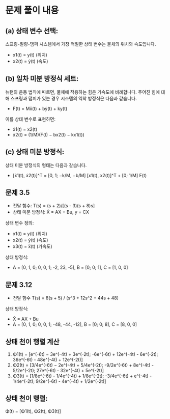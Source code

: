
# 문제 풀이 내용

## (a) 상태 변수 선택:

스프링-질량-댐퍼 시스템에서 가장 적절한 상태 변수는 물체의 위치와 속도입니다.
- x1(t) = y(t) (위치)
- x2(t) = ẏ(t) (속도)

## (b) 일차 미분 방정식 세트:

뉴턴의 운동 법칙에 따르면, 물체에 작용하는 힘은 가속도에 비례합니다. 주어진 힘에 대해 스프링과 댐퍼가 있는 경우 시스템의 역학 방정식은 다음과 같습니다.
- F(t) = Mẍ(t) + bẏ(t) + ky(t)

이를 상태 변수로 표현하면:
- ẋ1(t) = x2(t)
- ẋ2(t) = (1/M)(F(t) − bx2(t) − kx1(t))

## (c) 상태 미분 방정식:

상태 미분 방정식의 형태는 다음과 같습니다.
- [ẋ1(t), ẋ2(t)]^T = [0, 1; −k/M, −b/M] [x1(t), x2(t)]^T + [0; 1/M] F(t)

## 문제 3.5
- 전달 함수: T(s) = (s + 2)/[(s - 3)(s + 8)s]
- 상태 미분 방정식: Ẋ = AX + Bu, y = CX

상태 변수 정의:
- x1(t) = y(t) (위치)
- x2(t) = ẏ(t) (속도)
- x3(t) = ẍ(t) (가속도)

상태 방정식:
- A = [0, 1, 0; 0, 0, 1; -2, 23, -5], B = [0; 0; 1], C = [1, 0, 0]

## 문제 3.12
- 전달 함수 T(s) = 8(s + 5) / (s^3 + 12s^2 + 44s + 48)

상태 방정식:
- Ẋ = AX + Bu
- A = [0, 1, 0; 0, 0, 1; -48, -44, -12], B = [0; 0; 8], C = [8, 0, 0]

## 상태 천이 행렬 계산
1. Φ1(t) = [e^(-6t) − 3e^(-4t) + 3e^(-2t); -6e^(-6t) + 12e^(-4t) - 6e^(-2t); 36e^(-6t) - 48e^(-4t) + 12e^(-2t)]
2. Φ2(t) = [3/4e^(-6t) − 2e^(-4t) + 5/4e^(-2t); -9/2e^(-6t) + 8e^(-4t) - 5/2e^(-2t); 27e^(-6t) - 32e^(-4t) + 5e^(-2t)]
3. Φ3(t) = [1/8e^(-6t) - 1/4e^(-4t) + 1/8e^(-2t); -3/4e^(-6t) + e^(-4t) - 1/4e^(-2t); 9/2e^(-6t) - 4e^(-4t) + 1/2e^(-2t)]

## 상태 천이 행렬:
Φ(t) = [Φ1(t), Φ2(t), Φ3(t)]
